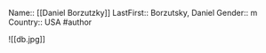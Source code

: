 Name:: [[Daniel Borzutzky]]
LastFirst:: Borzutsky, Daniel
Gender:: m
Country:: USA
#author

![[db.jpg]]